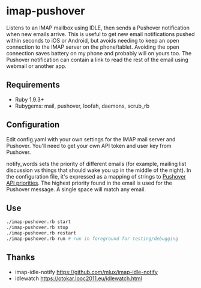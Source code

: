 # imap-pushover

Listens to an IMAP mailbox using IDLE, then sends a Pushover notification when new emails arrive.
This is useful to get new email notifications pushed within seconds to iOS or Android, but avoids needing to keep an open connection to the IMAP server on the phone/tablet. Avoiding the open connection saves battery on my phone and probably will on yours too.
The Pushover notification can contain a link to read the rest of the email using webmail or another app.

## Requirements

- Ruby 1.9.3+
- Rubygems: mail, pushover, loofah, daemons, scrub_rb

## Configuration

Edit config.yaml with your own settings for the IMAP mail server and Pushover. You'll need to get your own API token and user key from Pushover.

notify_words sets the priority of different emails (for example, mailing list discussion vs things that should wake you up in the middle of the night).
In the configuration file, it's expressed as a mapping of strings to [Pushover API priorities](https://pushover.net/api#priority). The highest priority found in the email is used for the Pushover message. A single space will match any email.

## Use

```sh
./imap-pushover.rb start
./imap-pushover.rb stop
./imap-pushover.rb restart
./imap-pushover.rb run # run in foreground for testing/debugging
```

## Thanks

- imap-idle-notify https://github.com/mlux/imap-idle-notify
- idlewatch https://otokar.looc2011.eu/idlewatch.html
